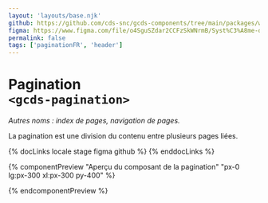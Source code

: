 ```yaml
---
layout: 'layouts/base.njk'
github: https://github.com/cds-snc/gcds-components/tree/main/packages/web/src/components/gcds-pagination
figma: https://www.figma.com/file/o4SguSZdar2CCFzSkWNrmB/Syst%C3%A8me-de-design-GC?type=design&node-id=114-2995&mode=design&t=1DaL24vHpjRRfHHm-0
permalink: false
tags: ['paginationFR', 'header']
---
```


# Pagination <br>`<gcds-pagination>`

_Autres noms : index de pages, navigation de pages._

La pagination est une division du contenu entre plusieurs pages liées.

{% docLinks locale stage figma github %}
{% enddocLinks %}

{% componentPreview "Aperçu du composant de la pagination" "px-0 lg:px-300 xl:px-300 py-400" %}
<gcds-pagination label="pagination simple" display="simple" previous-href="#" next-href="#" previous-label="Titre de la page" next-label="3 de 3" lang="fr">
</gcds-pagination>

<gcds-pagination label="pagination sous forme de liste" display="list" total-pages="15" current-page="9" lang="fr">
</gcds-pagination>
{% endcomponentPreview %}
